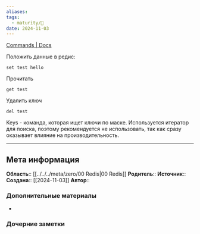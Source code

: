 ```yaml
---
aliases: 
tags:
  - maturity/🌱
date: 2024-11-03
---
```

[Commands | Docs](https://redis.io/docs/latest/commands/)

Положить данные в редис:
```redis
set test hello
```

Прочитать
```redis
get test
```

Удалить ключ
```redis
del test
```

Keys - команда, которая ищет ключи по маске. Используется итератор для поиска, поэтому рекомендуется не использовать, так как сразу оказывает влияние на производительность.


***
## Мета информация
**Область**:: [[../../../meta/zero/00 Redis|00 Redis]]
**Родитель**:: 
**Источник**:: 
**Создана**:: [[2024-11-03]]
**Автор**:: 
### Дополнительные материалы
- 

### Дочерние заметки
<!-- QueryToSerialize: LIST FROM [[]] WHERE contains(Родитель, this.file.link) or contains(parents, this.file.link) -->

